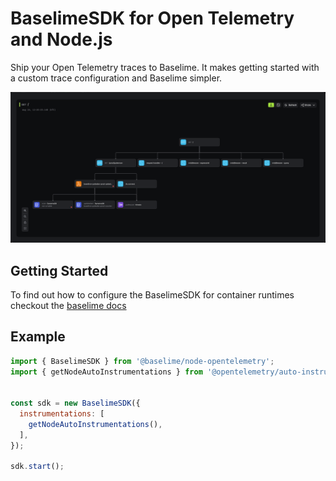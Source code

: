 # BaselimeSDK for Open Telemetry and Node.js

Ship your Open Telemetry traces to Baselime. It makes getting started with a custom trace configuration and Baselime simpler.

![A trace from an ECS task](./traces.png)


## Getting Started 

To find out how to configure the BaselimeSDK for container runtimes checkout the [baselime docs](https://baselime.io/docs/sending-data/opentelemetry/node.js/containers/)

## Example

```javascript
import { BaselimeSDK } from '@baselime/node-opentelemetry';
import { getNodeAutoInstrumentations } from '@opentelemetry/auto-instrumentations-node';


const sdk = new BaselimeSDK({
  instrumentations: [    
    getNodeAutoInstrumentations(),
  ],
});

sdk.start();
```
